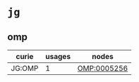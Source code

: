 # `jg`

## omp

| curie   |   usages | nodes                                                     |
|---------|----------|-----------------------------------------------------------|
| JG:OMP  |        1 | [OMP:0005256](http://purl.obolibrary.org/obo/OMP_0005256) |

